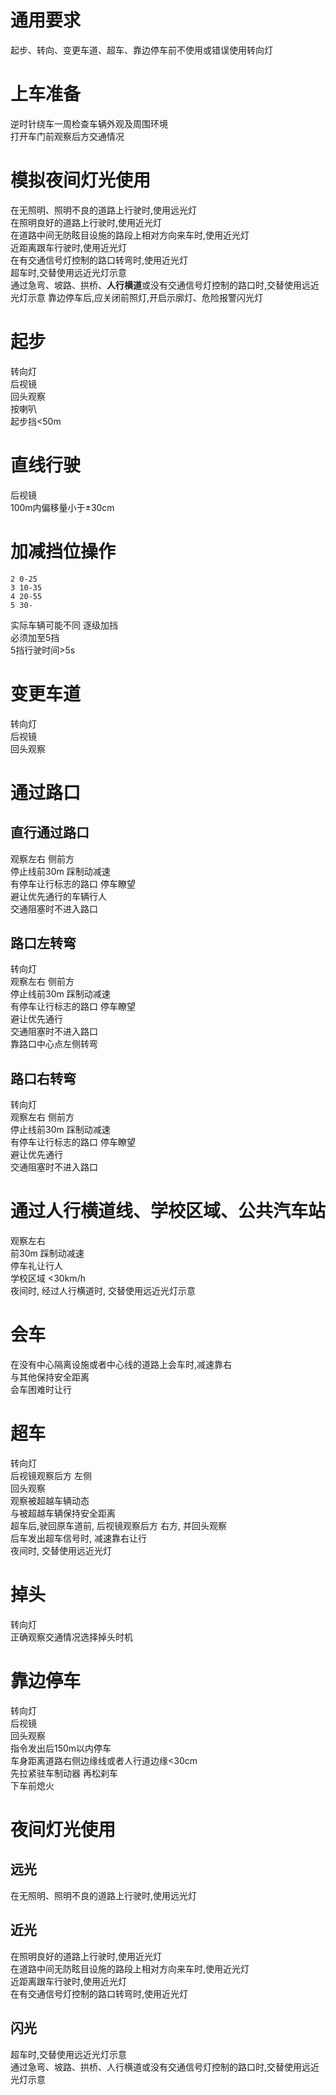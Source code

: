 # 通用要求
起步、转向、变更车道、超车、靠边停车前不使用或错误使用转向灯

# 上车准备
逆时针绕车一周检查车辆外观及周围环境  
打开车门前观察后方交通情况

# 模拟夜间灯光使用
在无照明、照明不良的道路上行驶时,使用远光灯  
在照明良好的道路上行驶时,使用近光灯  
在道路中间无防眩目设施的路段上相对方向来车时,使用近光灯  
近距离跟车行驶时,使用近光灯  
在有交通信号灯控制的路口转弯时,使用近光灯  
超车时,交替使用远近光灯示意  
通过急弯、坡路、拱桥、**人行横道**或没有交通信号灯控制的路口时,交替使用远近光灯示意
靠边停车后,应关闭前照灯,开启示廓灯、危险报警闪光灯

# 起步
转向灯  
后视镜  
回头观察  
按喇叭  
起步挡<50m

# 直线行驶
后视镜  
100m内偏移量小于±30cm

# 加减挡位操作
```
2 0-25
3 10-35
4 20-55
5 30-
```
实际车辆可能不同
逐级加挡  
必须加至5挡  
5挡行驶时间>5s

# 变更车道
转向灯  
后视镜  
回头观察  

# 通过路口
## 直行通过路口
观察左右 侧前方  
停止线前30m 踩制动减速  
有停车让行标志的路口 停车瞭望  
避让优先通行的车辆行人  
交通阻塞时不进入路口  

## 路口左转弯
转向灯  
观察左右 侧前方  
停止线前30m 踩制动减速  
有停车让行标志的路口 停车瞭望  
避让优先通行  
交通阻塞时不进入路口  
靠路口中心点左侧转弯  

## 路口右转弯
转向灯  
观察左右 侧前方  
停止线前30m 踩制动减速  
有停车让行标志的路口 停车瞭望  
避让优先通行  
交通阻塞时不进入路口  

# 通过人行横道线、学校区域、公共汽车站
观察左右  
前30m 踩制动减速  
停车礼让行人  
学校区域 <30km/h  
夜间时, 经过人行横道时, 交替使用远近光灯示意

# 会车
在没有中心隔离设施或者中心线的道路上会车时,减速靠右  
与其他保持安全距离  
会车困难时让行  

# 超车
转向灯  
后视镜观察后方 左侧  
回头观察  
观察被超越车辆动态  
与被超越车辆保持安全距离  
超车后,驶回原车道前, 后视镜观察后方 右方, 并回头观察  
后车发出超车信号时, 减速靠右让行  
夜间时, 交替使用远近光灯

# 掉头
转向灯  
正确观察交通情况选择掉头时机  

# 靠边停车
转向灯  
后视镜  
回头观察  
指令发出后150m以内停车  
车身距离道路右侧边缘线或者人行道边缘<30cm  
先拉紧驻车制动器 再松刹车  
下车前熄火  

# 夜间灯光使用
## 远光
在无照明、照明不良的道路上行驶时,使用远光灯  
## 近光
在照明良好的道路上行驶时,使用近光灯  
在道路中间无防眩目设施的路段上相对方向来车时,使用近光灯  
近距离跟车行驶时,使用近光灯  
在有交通信号灯控制的路口转弯时,使用近光灯  
## 闪光
超车时,交替使用远近光灯示意  
通过急弯、坡路、拱桥、人行横道或没有交通信号灯控制的路口时,交替使用远近光灯示意  

